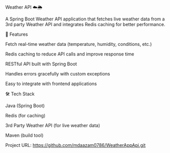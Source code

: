 Weather API ☁️🌦️

A Spring Boot Weather API application that fetches live weather data from a 3rd party Weather API and integrates Redis caching for better performance.

🚀 Features

Fetch real-time weather data (temperature, humidity, conditions, etc.)

Redis caching to reduce API calls and improve response time

RESTful API built with Spring Boot

Handles errors gracefully with custom exceptions

Easy to integrate with frontend applications

🛠️ Tech Stack

Java (Spring Boot)

Redis (for caching)

3rd Party Weather API (for live weather data)

Maven (build tool)

Project URL: https://github.com/mdaazam0786/WeatherAppApi.git
